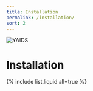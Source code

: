 ```yaml
---
title: Installation
permalink: /installation/
sort: 2
---
```

![YAIDS](/yaids.png)
# Installation

{% include list.liquid all=true %}
